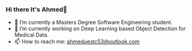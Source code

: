 ### Hi there It's Ahmed👋
- 🔭 I’m currently a Masters Degree Software Engineering student.
- 🌱 I’m currently working on  Deep Learning based Object Detection for Medical Data.
- 📫 How to reach me: ahmeduestc53@outlook.com

<!--
**ahmedehasen/ahmedehasen** is a ✨ _special_ ✨ repository because its `README.md` (this file) appears on your GitHub profile.

Here are some ideas to get you started:

- 🔭 I’m currently working on ...
- 🌱 I’m currently learning ...
- 👯 I’m looking to collaborate on ...
- 🤔 I’m looking for help with ...
- 💬 Ask me about ...
- 📫 How to reach me: ...
- 😄 Pronouns: ...
- ⚡ Fun fact: ...
-->
